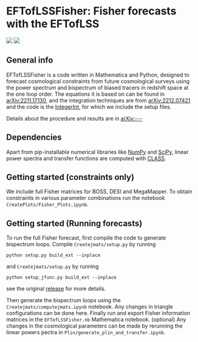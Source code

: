 # EFTofLSSFisher: Fisher forecasts with the EFTofLSS
[![](https://img.shields.io/badge/arXiv-2003.---red.svg)](https://arxiv.org/abs/---)
[![](http://img.shields.io/badge/license-MIT-blue.svg?style=flat)](https://github.com/nivu17/EFTofLSSFisher/LICENSE](https://github.com/nivu17/EFTofLSSFisher/blob/main/LICENSE))
## General info
EFTofLSSFisher is a code written in Mathematica and Python, designed to forecast cosmological constraints from future cosmological surveys using the power spectrum and bispectrum of biased tracers in redshift space at the one loop order. The equations it is based on can be found in  [arXiv:2211.17130](https://arxiv.org/abs/2211.17130), and the integration techniques are from [arXiv:2212.07421](https://arxiv.org/abs/2212.07421) and the code is the [IntegerInt](https://github.com/dbraganca/python-integer-powers), for which we include the setup files. 

Details about the procedure and results are in [arXiv:---](https://arxiv.org/abs/---)

## Dependencies
Apart from pip-installable numerical libraries like [NumPy](https://numpy.org/) and [SciPy](http://scipy.org/), linear power spectra and transfer functions are computed with [CLASS](https://lesgourg.github.io/class_public/class.html).

## Getting started (constraints only)
We include full Fisher matrices for BOSS, DESI and MegaMapper.  To obtain constraints in various parameter combinations run the notebook `CreatePlots/Fisher_Plots.ipynb`.
## Getting started (Running forecasts)
To run the full Fisher forecast, first compile the code to generate bispectrum loops. Compile `Createjmats/setup.py` by running
```
python setup.py build_ext --inplace
```
and  `Createjmats/setup.py` by running 
```
python setup_jfunc.py build_ext --inplace
```
see the original [release](https://github.com/dbraganca/python-integer-powers) for more details.

Then generate the bispectrum loops using the `Createjmats/computejmats.ipynb` notebook. Any changes in triangle configurations can be done here.
Finally run and export Fisher information matrices in the `EFTofLSSFisher.nb` Mathematica notebook. 
(optional) Any changes in the cosmological parameters can be made by rerunning the linear powers pectra in `Plin/generate_plin_and_transfer.ipynb`.
